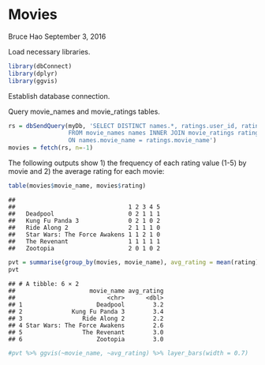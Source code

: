 Movies
================
Bruce Hao
September 3, 2016

Load necessary libraries.

``` r
library(dbConnect)
library(dplyr)
library(ggvis)
```

Establish database connection.

Query movie\_names and movie\_ratings tables.

``` r
rs = dbSendQuery(myDb, 'SELECT DISTINCT names.*, ratings.user_id, ratings.rating 
                 FROM movie_names names INNER JOIN movie_ratings ratings
                 ON names.movie_name = ratings.movie_name')
movies = fetch(rs, n=-1)
```

The following outputs show 1) the frequency of each rating value (1-5) by movie and 2) the average rating for each movie:

``` r
table(movies$movie_name, movies$rating)
```

    ##                               
    ##                                1 2 3 4 5
    ##   Deadpool                     0 2 1 1 1
    ##   Kung Fu Panda 3              0 2 1 0 2
    ##   Ride Along 2                 2 1 1 1 0
    ##   Star Wars: The Force Awakens 1 1 2 1 0
    ##   The Revenant                 1 1 1 1 1
    ##   Zootopia                     2 0 1 0 2

``` r
pvt = summarise(group_by(movies, movie_name), avg_rating = mean(rating))
pvt
```

    ## # A tibble: 6 × 2
    ##                     movie_name avg_rating
    ##                          <chr>      <dbl>
    ## 1                     Deadpool        3.2
    ## 2              Kung Fu Panda 3        3.4
    ## 3                 Ride Along 2        2.2
    ## 4 Star Wars: The Force Awakens        2.6
    ## 5                 The Revenant        3.0
    ## 6                     Zootopia        3.0

``` r
#pvt %>% ggvis(~movie_name, ~avg_rating) %>% layer_bars(width = 0.7)
```
